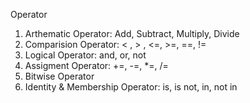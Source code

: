 Operator

1. Arthematic Operator: Add, Subtract, Multiply, Divide
2. Comparision Operator: < , > , <=, >=, ==, !=
3. Logical Operator: and, or, not
4. Assigment Operator: +=, -=, *=, /=
5. Bitwise Operator
6. Identity & Membership Operator: is, is not, in, not in
